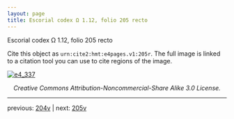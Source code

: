 ```yaml
---
layout: page
title: Escorial codex Ω 1.12, folio 205 recto
---
```


Escorial codex Ω 1.12, folio 205 recto

Cite this object as `urn:cite2:hmt:e4pages.v1:205r`.  The full image is linked to a citation tool you can use to cite regions of the image.

[![e4_337](http://www.homermultitext.org/iipsrv?IIIF=/project/homer/pyramidal/deepzoom/hmt/e4img/2017a/e4_337.tif/full/800,/0/default.jpg)](http://www.homermultitext.org/ict2/?urn=urn:cite2:hmt:e4img.2017a:e4_337) 

<p style="text-align: center; font-style: italic;">Creative Commons Attribution-Noncommercial-Share Alike 3.0 License.</p>

---

previous: [204v](../204v/) | next: [205v](../205v/)